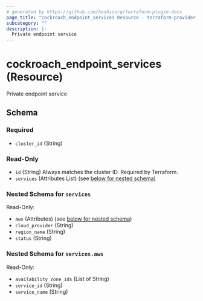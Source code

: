 ```yaml
---
# generated by https://github.com/hashicorp/terraform-plugin-docs
page_title: "cockroach_endpoint_services Resource - terraform-provider-cockroach"
subcategory: ""
description: |-
  Private endpoint service
---
```


# cockroach_endpoint_services (Resource)

Private endpoint service



<!-- schema generated by tfplugindocs -->
## Schema

### Required

- `cluster_id` (String)

### Read-Only

- `id` (String) Always matches the cluster ID. Required by Terraform.
- `services` (Attributes List) (see [below for nested schema](#nestedatt--services))

<a id="nestedatt--services"></a>
### Nested Schema for `services`

Read-Only:

- `aws` (Attributes) (see [below for nested schema](#nestedatt--services--aws))
- `cloud_provider` (String)
- `region_name` (String)
- `status` (String)

<a id="nestedatt--services--aws"></a>
### Nested Schema for `services.aws`

Read-Only:

- `availability_zone_ids` (List of String)
- `service_id` (String)
- `service_name` (String)


